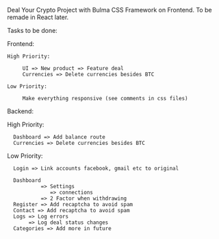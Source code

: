 Deal Your Crypto Project with Bulma CSS Framework on Frontend. To be remade in React later.

Tasks to be done:

Frontend:

    High Priority:

         UI => New product => Feature deal
         Currencies => Delete currencies besides BTC

    Low Priority:

         Make everything responsive (see comments in css files)


Backend:

   High Priority:

      Dashboard => Add balance route
      Currencies => Delete currencies besides BTC

   Low Priority:

      Login => Link accounts facebook, gmail etc to original
      
      Dashboard 
               => Settings
                  => connections
               => 2 Factor when withdrawing
      Register => Add recaptcha to avoid spam
      Contact => Add recaptcha to avoid spam                        
      Logs => Log errors
           => Log deal status changes
      Categories => Add more in future